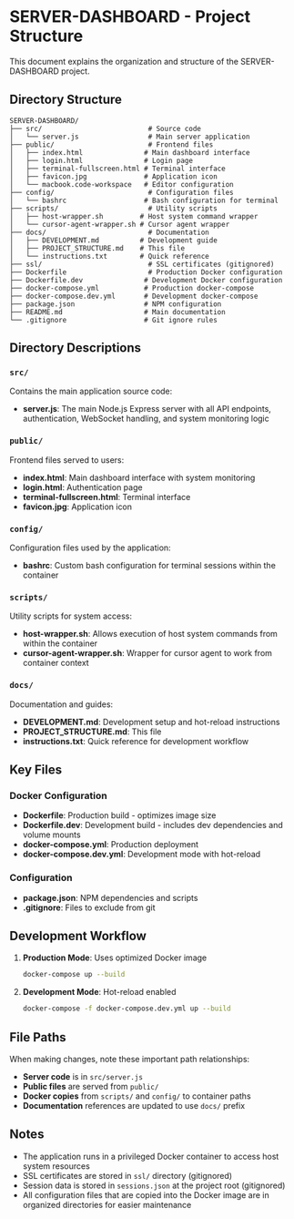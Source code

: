 # SERVER-DASHBOARD - Project Structure

This document explains the organization and structure of the SERVER-DASHBOARD project.

## Directory Structure

```
SERVER-DASHBOARD/
├── src/                          # Source code
│   └── server.js                 # Main server application
├── public/                       # Frontend files
│   ├── index.html               # Main dashboard interface
│   ├── login.html               # Login page
│   ├── terminal-fullscreen.html # Terminal interface
│   ├── favicon.jpg              # Application icon
│   └── macbook.code-workspace   # Editor configuration
├── config/                       # Configuration files
│   └── bashrc                   # Bash configuration for terminal
├── scripts/                      # Utility scripts
│   ├── host-wrapper.sh         # Host system command wrapper
│   └── cursor-agent-wrapper.sh # Cursor agent wrapper
├── docs/                         # Documentation
│   ├── DEVELOPMENT.md          # Development guide
│   ├── PROJECT_STRUCTURE.md    # This file
│   └── instructions.txt        # Quick reference
├── ssl/                          # SSL certificates (gitignored)
├── Dockerfile                    # Production Docker configuration
├── Dockerfile.dev               # Development Docker configuration
├── docker-compose.yml           # Production docker-compose
├── docker-compose.dev.yml       # Development docker-compose
├── package.json                 # NPM configuration
├── README.md                    # Main documentation
└── .gitignore                   # Git ignore rules
```

## Directory Descriptions

### `src/`
Contains the main application source code:
- **server.js**: The main Node.js Express server with all API endpoints, authentication, WebSocket handling, and system monitoring logic

### `public/`
Frontend files served to users:
- **index.html**: Main dashboard interface with system monitoring
- **login.html**: Authentication page
- **terminal-fullscreen.html**: Terminal interface
- **favicon.jpg**: Application icon

### `config/`
Configuration files used by the application:
- **bashrc**: Custom bash configuration for terminal sessions within the container

### `scripts/`
Utility scripts for system access:
- **host-wrapper.sh**: Allows execution of host system commands from within the container
- **cursor-agent-wrapper.sh**: Wrapper for cursor agent to work from container context

### `docs/`
Documentation and guides:
- **DEVELOPMENT.md**: Development setup and hot-reload instructions
- **PROJECT_STRUCTURE.md**: This file
- **instructions.txt**: Quick reference for development workflow

## Key Files

### Docker Configuration
- **Dockerfile**: Production build - optimizes image size
- **Dockerfile.dev**: Development build - includes dev dependencies and volume mounts
- **docker-compose.yml**: Production deployment
- **docker-compose.dev.yml**: Development mode with hot-reload

### Configuration
- **package.json**: NPM dependencies and scripts
- **.gitignore**: Files to exclude from git

## Development Workflow

1. **Production Mode**: Uses optimized Docker image
   ```bash
   docker-compose up --build
   ```

2. **Development Mode**: Hot-reload enabled
   ```bash
   docker-compose -f docker-compose.dev.yml up --build
   ```

## File Paths

When making changes, note these important path relationships:

- **Server code** is in `src/server.js`
- **Public files** are served from `public/`
- **Docker copies** from `scripts/` and `config/` to container paths
- **Documentation** references are updated to use `docs/` prefix

## Notes

- The application runs in a privileged Docker container to access host system resources
- SSL certificates are stored in `ssl/` directory (gitignored)
- Session data is stored in `sessions.json` at the project root (gitignored)
- All configuration files that are copied into the Docker image are in organized directories for easier maintenance


